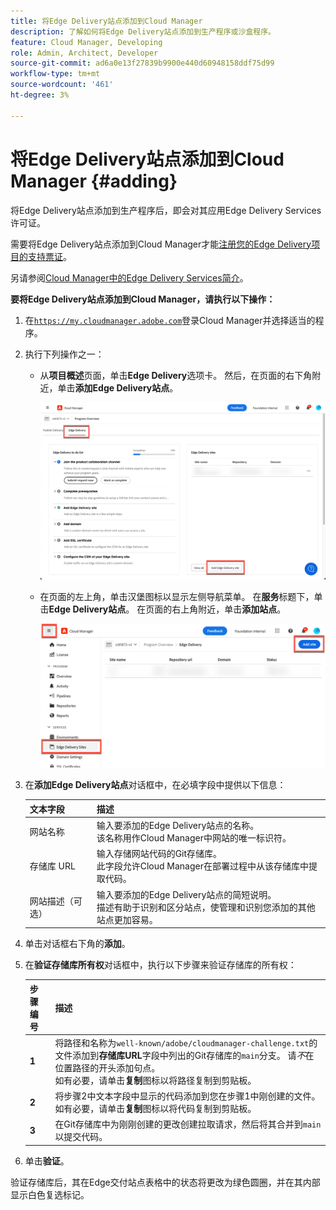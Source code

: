 ```yaml
---
title: 将Edge Delivery站点添加到Cloud Manager
description: 了解如何将Edge Delivery站点添加到生产程序或沙盒程序。
feature: Cloud Manager, Developing
role: Admin, Architect, Developer
source-git-commit: ad6a0e13f27839b9900e440d60948158ddf75d99
workflow-type: tm+mt
source-wordcount: '461'
ht-degree: 3%

---
```



# 将Edge Delivery站点添加到Cloud Manager {#adding}

将Edge Delivery站点添加到生产程序后，即会对其应用Edge Delivery Services许可证。

需要将Edge Delivery站点添加到Cloud Manager才能[注册您的Edge Delivery项目的支持票证](/help/edge/overview.md##support-ticket)。

另请参阅[Cloud Manager中的Edge Delivery Services简介](/help/implementing/cloud-manager/edge-delivery/introduction-to-edge-delivery-services.md)。

**要将Edge Delivery站点添加到Cloud Manager，请执行以下操作：**

1. 在[`https://my.cloudmanager.adobe.com`](https://my.cloudmanager.adobe.com/)登录Cloud Manager并选择适当的程序。
1. 执行下列操作之一：

   * 从&#x200B;**项目概述**&#x200B;页面，单击&#x200B;**Edge Delivery**&#x200B;选项卡。 然后，在页面的右下角附近，单击&#x200B;**添加Edge Delivery站点**。

     ![从Edge Delivery选项卡添加Edge Delivery站点](/help/implementing/cloud-manager/assets/cm-eds-add1.png)

   * 在页面的左上角，单击汉堡图标以显示左侧导航菜单。 在&#x200B;**服务**&#x200B;标题下，单击&#x200B;**Edge Delivery站点**。 在页面的右上角附近，单击&#x200B;**添加站点**。

     ![从Edge Delivery站点添加Edge Delivery站点按钮](/help/implementing/cloud-manager/assets/cm-eds-add2.png)

1. 在&#x200B;**添加Edge Delivery站点**&#x200B;对话框中，在必填字段中提供以下信息：

   | 文本字段 | 描述 |
   | - | --- |
   | 网站名称 | 输入要添加的Edge Delivery站点的名称。<br>该名称用作Cloud Manager中网站的唯一标识符。 |
   | 存储库 URL | 输入存储网站代码的Git存储库。<br>此字段允许Cloud Manager在部署过程中从该存储库中提取代码。 |
   | 网站描述（可选） | 输入要添加的Edge Delivery站点的简短说明。<br>描述有助于识别和区分站点，使管理和识别您添加的其他站点更加容易。 |

1. 单击对话框右下角的&#x200B;**添加**。

1. 在&#x200B;**验证存储库所有权**&#x200B;对话框中，执行以下步骤来验证存储库的所有权：

   | 步骤编号 | 描述 |
   | - | - |
   | **1** | 将路径和名称为`well-known/adobe/cloudmanager-challenge.txt`的文件添加到&#x200B;**存储库URL**&#x200B;字段中列出的Git存储库的`main`分支。 请&#x200B;*不*&#x200B;在位置路径的开头添加句点。<br>如有必要，请单击&#x200B;**复制**&#x200B;图标以将路径复制到剪贴板。 |
   | **2** | 将步骤2中文本字段中显示的代码添加到您在步骤1中刚创建的文件。<br>如有必要，请单击&#x200B;**复制**&#x200B;图标以将代码复制到剪贴板。 |
   | **3** | 在Git存储库中为刚刚创建的更改创建拉取请求，然后将其合并到`main`以提交代码。 |

1. 单击&#x200B;**验证**。

验证存储库后，其在Edge交付站点表格中的状态将更改为绿色圆圈，并在其内部显示白色复选标记。
